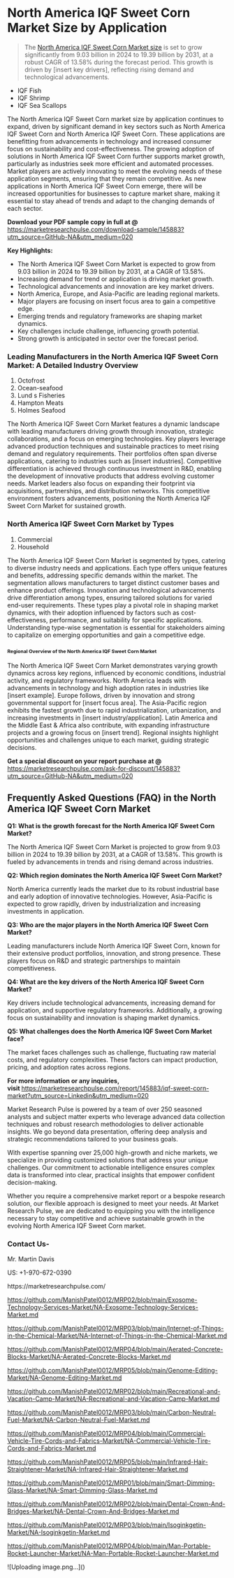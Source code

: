 <h1>North America IQF Sweet Corn Market&nbsp;Size by Application</h1><blockquote><p>The <a href="https://marketresearchpulse.com/download-sample/145883?utm_source=GitHub-NA&amp;utm_medium=020">North America IQF Sweet Corn Market size</a> is set to grow significantly from 9.03 billion in 2024 to 19.39 billion by 2031, at a robust CAGR of 13.58% during the forecast period. This growth is driven by [insert key drivers], reflecting rising demand and technological advancements.</p></blockquote><ul><li>IQF Fish<li> IQF Shrimp<li> IQF Sea Scallops</li></ul><p>The North America IQF Sweet Corn market size by application continues to expand, driven by significant demand in key sectors such as North America IQF Sweet Corn and North America IQF Sweet Corn. These applications are benefitting from advancements in technology and increased consumer focus on sustainability and cost-effectiveness. The growing adoption of solutions in North America IQF Sweet Corn further supports market growth, particularly as industries seek more efficient and automated processes. Market players are actively innovating to meet the evolving needs of these application segments, ensuring that they remain competitive. As new applications in North America IQF Sweet Corn emerge, there will be increased opportunities for businesses to capture market share, making it essential to stay ahead of trends and adapt to the changing demands of each sector.</p><p><strong>Download your PDF sample copy in full at @ </strong><a href="https://marketresearchpulse.com/download-sample/145883?utm_source=GitHub-NA&amp;utm_medium=020">https://marketresearchpulse.com/download-sample/145883?utm_source=GitHub-NA&amp;utm_medium=020</a></p><p><strong>Key Highlights: </strong></p><ul><li>The North America IQF Sweet Corn Market is expected to grow from 9.03 billion in 2024 to 19.39 billion by 2031, at a CAGR of 13.58%.</li><li>Increasing demand for trend or application is driving market growth.</li><li>Technological advancements and innovation are key market drivers.</li><li>North America, Europe, and Asia-Pacific are leading regional markets.</li><li>Major players are focusing on insert focus area to gain a competitive edge.</li><li>Emerging trends and regulatory frameworks are shaping market dynamics.</li><li>Key challenges include challenge, influencing growth potential.</li><li>Strong growth is anticipated in sector over the forecast period.</li></ul><h3>Leading Manufacturers in the North America IQF Sweet Corn Market: A Detailed Industry Overview</h3><ol><li>Octofrost</li><li>Ocean-seafood</li><li>Lund s Fisheries</li><li>Hampton Meats</li><li>Holmes Seafood</li></ol><div class="flex max-w-full flex-col flex-grow"><div class="min-h-8 text-message flex w-full flex-col items-end gap-2 whitespace-normal break-words [.text-message+&amp;]:mt-5" dir="auto" data-message-author-role="assistant" data-message-id="fd8432e4-4910-450d-b182-61b7bfb0a01f" data-message-model-slug="gpt-4o"><div class="flex w-full flex-col gap-1 empty:hidden first:pt-[3px]"><div class="markdown prose w-full break-words dark:prose-invert light"><p>The North America IQF Sweet Corn Market features a dynamic landscape with leading manufacturers driving growth through innovation, strategic collaborations, and a focus on emerging technologies. Key players leverage advanced production techniques and sustainable practices to meet rising demand and regulatory requirements. Their portfolios often span diverse applications, catering to industries such as [insert industries]. Competitive differentiation is achieved through continuous investment in R&amp;D, enabling the development of innovative products that address evolving customer needs. Market leaders also focus on expanding their footprint via acquisitions, partnerships, and distribution networks. This competitive environment fosters advancements, positioning the North America IQF Sweet Corn Market for sustained growth.</p></div></div></div></div><h3>North America IQF Sweet Corn Market by Types</h3><ol><li>Commercial<li> Household</li></ol><div class="flex max-w-full flex-col flex-grow"><div class="min-h-8 text-message flex w-full flex-col items-end gap-2 whitespace-normal break-words [.text-message+&amp;]:mt-5" dir="auto" data-message-author-role="assistant" data-message-id="084470be-0bb7-4664-bddf-5156b4f41249" data-message-model-slug="gpt-4o-mini"><div class="flex w-full flex-col gap-1 empty:hidden first:pt-[3px]"><div class="markdown prose w-full break-words dark:prose-invert light"><p>The North America IQF Sweet Corn Market is segmented by types, catering to diverse industry needs and applications. Each type offers unique features and benefits, addressing specific demands within the market. The segmentation allows manufacturers to target distinct customer bases and enhance product offerings. Innovation and technological advancements drive differentiation among types, ensuring tailored solutions for varied end-user requirements. These types play a pivotal role in shaping market dynamics, with their adoption influenced by factors such as cost-effectiveness, performance, and suitability for specific applications. Understanding type-wise segmentation is essential for stakeholders aiming to capitalize on emerging opportunities and gain a competitive edge.</p></div></div></div></div><h3><span style="font-size: 11px;">Regional Overview of the North America IQF Sweet Corn Market</span></h3><div class="flex max-w-full flex-col flex-grow"><div class="min-h-8 text-message flex w-full flex-col items-end gap-2 whitespace-normal break-words [.text-message+&amp;]:mt-5" dir="auto" data-message-author-role="assistant" data-message-id="e9038762-ce64-4e30-91c9-9bd413514231" data-message-model-slug="gpt-4o-mini"><div class="flex w-full flex-col gap-1 empty:hidden first:pt-[3px]"><div class="markdown prose w-full break-words dark:prose-invert light"><p>The North America IQF Sweet Corn Market demonstrates varying growth dynamics across key regions, influenced by economic conditions, industrial activity, and regulatory frameworks. North America leads with advancements in technology and high adoption rates in industries like [insert example]. Europe follows, driven by innovation and strong governmental support for [insert focus area]. The Asia-Pacific region exhibits the fastest growth due to rapid industrialization, urbanization, and increasing investments in [insert industry/application]. Latin America and the Middle East &amp; Africa also contribute, with expanding infrastructure projects and a growing focus on [insert trend]. Regional insights highlight opportunities and challenges unique to each market, guiding strategic decisions.</p></div></div></div></div><p><strong>Get a special discount on your report purchase at @ </strong><a href="https://marketresearchpulse.com/ask-for-discount/145883?utm_source=GitHub-NA&amp;utm_medium=020">https://marketresearchpulse.com/ask-for-discount/145883?utm_source=GitHub-NA&amp;utm_medium=020</a></p><h2>Frequently Asked Questions (FAQ) in the North America IQF Sweet Corn Market</h2><p><strong>Q1: What is the growth forecast for the North America IQF Sweet Corn Market?</strong></p><p>The North America IQF Sweet Corn Market is projected to grow from 9.03 billion in 2024 to 19.39 billion by 2031, at a CAGR of 13.58%. This growth is fueled by advancements in trends and rising demand across industries.</p><p><strong>Q2: Which region dominates the North America IQF Sweet Corn Market?</strong></p><p>North America currently leads the market due to its robust industrial base and early adoption of innovative technologies. However, Asia-Pacific is expected to grow rapidly, driven by industrialization and increasing investments in application.</p><p><strong>Q3: Who are the major players in the North America IQF Sweet Corn Market?</strong></p><p>Leading manufacturers include North America IQF Sweet Corn, known for their extensive product portfolios, innovation, and strong presence. These players focus on R&amp;D and strategic partnerships to maintain competitiveness.</p><p><strong>Q4: What are the key drivers of the North America IQF Sweet Corn Market?</strong></p><p>Key drivers include technological advancements, increasing demand for application, and supportive regulatory frameworks. Additionally, a growing focus on sustainability and innovation is shaping market dynamics.</p><p><strong>Q5: What challenges does the North America IQF Sweet Corn Market face?</strong></p><p>The market faces challenges such as challenge, fluctuating raw material costs, and regulatory complexities. These factors can impact production, pricing, and adoption rates across regions.</p><p><strong>For more information or any inquiries, visit&nbsp;</strong><a href="https://marketresearchpulse.com/report/145883/iqf-sweet-corn-market?utm_source=Linkedin&utm_medium=020">https://marketresearchpulse.com/report/145883/iqf-sweet-corn-market?utm_source=Linkedin&utm_medium=020</a></p><p>Market Research Pulse is powered by a team of over 250 seasoned analysts and subject matter experts who leverage advanced data collection techniques and robust research methodologies to deliver actionable insights. We go beyond data presentation, offering deep analysis and strategic recommendations tailored to your business goals.</p><p>With expertise spanning over 25,000 high-growth and niche markets, we specialize in providing customized solutions that address your unique challenges. Our commitment to actionable intelligence ensures complex data is transformed into clear, practical insights that empower confident decision-making.</p><p>Whether you require a comprehensive market report or a bespoke research solution, our flexible approach is designed to meet your needs. At Market Research Pulse, we are dedicated to equipping you with the intelligence necessary to stay competitive and achieve sustainable growth in the evolving North America IQF Sweet Corn market.</p><h3><strong>Contact Us-</strong></h3><p>Mr. Martin Davis</p><p>US: +1-970-672-0390</p><p>https://marketresearchpulse.com/</p><p><a href="https://github.com/ManishPatel0012/MRP02/blob/main/Exosome-Technology-Services-Market/NA-Exosome-Technology-Services-Market.md">https://github.com/ManishPatel0012/MRP02/blob/main/Exosome-Technology-Services-Market/NA-Exosome-Technology-Services-Market.md</a></p><p><a href="https://github.com/ManishPatel0012/MRP03/blob/main/Internet-of-Things-in-the-Chemical-Market/NA-Internet-of-Things-in-the-Chemical-Market.md">https://github.com/ManishPatel0012/MRP03/blob/main/Internet-of-Things-in-the-Chemical-Market/NA-Internet-of-Things-in-the-Chemical-Market.md</a></p><p><a href="https://github.com/ManishPatel0012/MRP04/blob/main/Aerated-Concrete-Blocks-Market/NA-Aerated-Concrete-Blocks-Market.md">https://github.com/ManishPatel0012/MRP04/blob/main/Aerated-Concrete-Blocks-Market/NA-Aerated-Concrete-Blocks-Market.md</a></p><p><a href="https://github.com/ManishPatel0012/MRP05/blob/main/Genome-Editing-Market/NA-Genome-Editing-Market.md">https://github.com/ManishPatel0012/MRP05/blob/main/Genome-Editing-Market/NA-Genome-Editing-Market.md</a></p><p><a href="https://github.com/ManishPatel0012/MRP02/blob/main/Recreational-and-Vacation-Camp-Market/NA-Recreational-and-Vacation-Camp-Market.md">https://github.com/ManishPatel0012/MRP02/blob/main/Recreational-and-Vacation-Camp-Market/NA-Recreational-and-Vacation-Camp-Market.md</a></p><p><a href="https://github.com/ManishPatel0012/MRP03/blob/main/Carbon-Neutral-Fuel-Market/NA-Carbon-Neutral-Fuel-Market.md">https://github.com/ManishPatel0012/MRP03/blob/main/Carbon-Neutral-Fuel-Market/NA-Carbon-Neutral-Fuel-Market.md</a></p><p><a href="https://github.com/ManishPatel0012/MRP04/blob/main/Commercial-Vehicle-Tire-Cords-and-Fabrics-Market/NA-Commercial-Vehicle-Tire-Cords-and-Fabrics-Market.md">https://github.com/ManishPatel0012/MRP04/blob/main/Commercial-Vehicle-Tire-Cords-and-Fabrics-Market/NA-Commercial-Vehicle-Tire-Cords-and-Fabrics-Market.md</a></p><p><a href="https://github.com/ManishPatel0012/MRP05/blob/main/Infrared-Hair-Straightener-Market/NA-Infrared-Hair-Straightener-Market.md">https://github.com/ManishPatel0012/MRP05/blob/main/Infrared-Hair-Straightener-Market/NA-Infrared-Hair-Straightener-Market.md</a></p><p><a href="https://github.com/ManishPatel0012/MRP01/blob/main/Smart-Dimming-Glass-Market/NA-Smart-Dimming-Glass-Market.md">https://github.com/ManishPatel0012/MRP01/blob/main/Smart-Dimming-Glass-Market/NA-Smart-Dimming-Glass-Market.md</a></p><p><a href="https://github.com/ManishPatel0012/MRP02/blob/main/Dental-Crown-And-Bridges-Market/NA-Dental-Crown-And-Bridges-Market.md">https://github.com/ManishPatel0012/MRP02/blob/main/Dental-Crown-And-Bridges-Market/NA-Dental-Crown-And-Bridges-Market.md</a></p><p><a href="https://github.com/ManishPatel0012/MRP03/blob/main/Isoginkgetin-Market/NA-Isoginkgetin-Market.md">https://github.com/ManishPatel0012/MRP03/blob/main/Isoginkgetin-Market/NA-Isoginkgetin-Market.md</a></p><p><a href="https://github.com/ManishPatel0012/MRP04/blob/main/Man-Portable-Rocket-Launcher-Market/NA-Man-Portable-Rocket-Launcher-Market.md">https://github.com/ManishPatel0012/MRP04/blob/main/Man-Portable-Rocket-Launcher-Market/NA-Man-Portable-Rocket-Launcher-Market.md</a></p>
![Uploading image.png…]()
